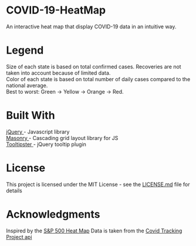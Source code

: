 # COVID-19-HeatMap
An interactive heat map that display COVID-19 data in an intuitive way.
# Legend
Size of each state is based on total confirmed cases. Recoveries are not taken into account because of limited data.<br />
Color of each state is based on total number of daily cases compared to the national average.<br />
Best to worst: Green -> Yellow -> Orange -> Red.
# Built With
<a href="https://jquery.com/" target="_blank">jQuery </a> - Javascript library <br />
<a href="https://masonry.desandro.com/" target="_blank">Masonry </a> - Cascading grid layout library for JS <br />
<a href="https://iamceege.github.io/tooltipster/" target="_blank">Tooltipster </a> - jQuery tooltip plugin
# License
This project is licensed under the MIT License - see the <a href="https://github.com/JamieScottC/COVID-19-HeatMap/blob/master/LICENSE" target="_blank">LICENSE.md</a> file for details
# Acknowledgments
Inspired by the <a href="https://finviz.com/map.ashx" target="_blank">S&P 500 Heat Map</a>
Data is taken from the <a href="https://covidtracking.com/api" target="_blank">Covid Tracking Project api</a>
